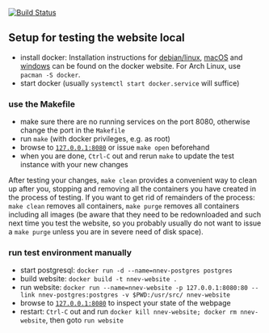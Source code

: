 [![Build Status](https://travis-ci.com/nnev/website.svg?branch=master)](https://travis-ci.com/nnev/website)

## Setup for testing the website local

  * install docker: Installation instructions for [debian/linux](https://docs.docker.com/engine/installation/linux/docker-ce/debian/), [macOS](https://docs.docker.com/docker-for-mac/install/) and [windows](https://docs.docker.com/docker-for-windows/install/) can be found on the docker website. For Arch Linux, use `pacman -S docker`.
  * start docker (usually `systemctl start docker.service` will suffice)

### use the Makefile

  * make sure there are no running services on the port 8080, otherwise change the port in the `Makefile`
  * run `make` (with docker privileges, e.g. as root)
  * browse to [`127.0.0.1:8080`](http://127.0.0.1:8080) or issue `make open` beforehand
  * when you are done, `Ctrl-C` out and rerun `make` to update the test instance with your new changes

After testing your changes, `make clean` provides a convenient way to clean up after you, stopping and removing all the containers you have created in the process of testing.
If you want to get rid of remainders of the process: `make clean` removes all containers, `make purge` removes all containers including all images (be aware that they need to be redownloaded and such next time you test the website, so you probably usually do not want to issue a `make purge` unless you are in severe need of disk space).

### run test environment manually

  * start postgresql: `docker run -d --name=nnev-postgres postgres`
  * build website: `docker build -t nnev-website .`
  * run website: `docker run --name=nnev-website -p 127.0.0.1:8080:80 --link nnev-postgres:postgres -v $PWD:/usr/src/ nnev-website`
  * browse to [`127.0.0.1:8080`](http://127.0.0.1:8080) to inspect your state of the webpage
  * restart: `Ctrl-C` out and run `docker kill nnev-website; docker rm nnev-website`, then goto `run website`
